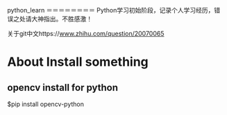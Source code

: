 python_learn
＝＝＝＝＝＝＝＝
Python学习初始阶段，记录个人学习经历，错误之处请大神指出。不胜感激！

关于git中文https://www.zhihu.com/question/20070065

# About Install something
## opencv install for python
$pip install opencv-python
